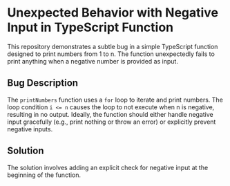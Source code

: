 # Unexpected Behavior with Negative Input in TypeScript Function

This repository demonstrates a subtle bug in a simple TypeScript function designed to print numbers from 1 to n. The function unexpectedly fails to print anything when a negative number is provided as input.

## Bug Description

The `printNumbers` function uses a `for` loop to iterate and print numbers.  The loop condition `i <= n` causes the loop to not execute when n is negative, resulting in no output.  Ideally, the function should either handle negative input gracefully (e.g., print nothing or throw an error) or explicitly prevent negative inputs.

## Solution

The solution involves adding an explicit check for negative input at the beginning of the function.